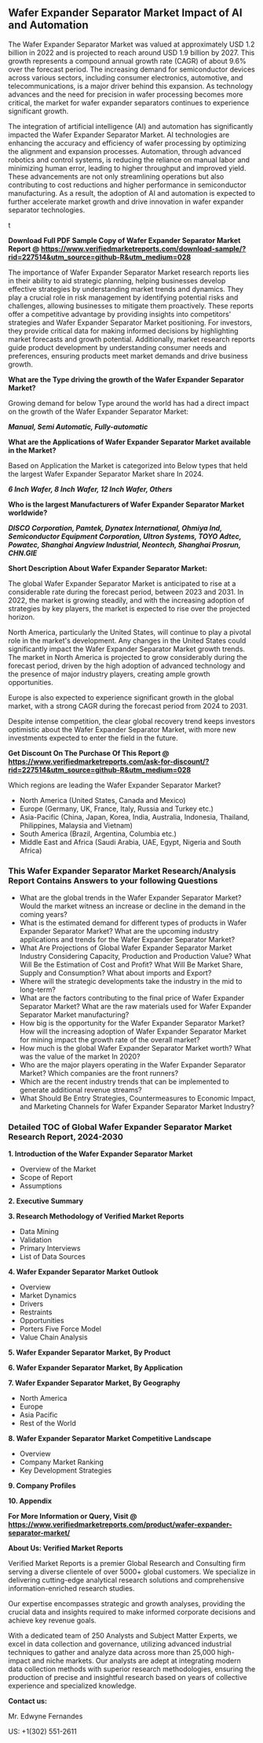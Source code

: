 <h2>Wafer Expander Separator Market Impact of AI and Automation</h2><p>The Wafer Expander Separator Market was valued at approximately USD 1.2 billion in 2022 and is projected to reach around USD 1.9 billion by 2027. This growth represents a compound annual growth rate (CAGR) of about 9.6% over the forecast period. The increasing demand for semiconductor devices across various sectors, including consumer electronics, automotive, and telecommunications, is a major driver behind this expansion. As technology advances and the need for precision in wafer processing becomes more critical, the market for wafer expander separators continues to experience significant growth.</p><p>The integration of artificial intelligence (AI) and automation has significantly impacted the Wafer Expander Separator Market. AI technologies are enhancing the accuracy and efficiency of wafer processing by optimizing the alignment and expansion processes. Automation, through advanced robotics and control systems, is reducing the reliance on manual labor and minimizing human error, leading to higher throughput and improved yield. These advancements are not only streamlining operations but also contributing to cost reductions and higher performance in semiconductor manufacturing. As a result, the adoption of AI and automation is expected to further accelerate market growth and drive innovation in wafer expander separator technologies.</p>t</p><p id="" class=""><strong>Download Full PDF Sample Copy of Wafer Expander Separator Market Report @ <a href="https://www.verifiedmarketreports.com/download-sample/?rid=227514&utm_source=github-R&utm_medium=028" target="_blank">https://www.verifiedmarketreports.com/download-sample/?rid=227514&utm_source=github-R&utm_medium=028</a></strong></p><p>The importance of&nbsp;Wafer Expander Separator Market research reports lies in their ability to aid strategic planning, helping businesses develop effective strategies by understanding market trends and dynamics. They play a crucial role in risk management by identifying potential risks and challenges, allowing businesses to mitigate them proactively. These reports offer a competitive advantage by providing insights into competitors' strategies and Wafer Expander Separator Market positioning. For investors, they provide critical data for making informed decisions by highlighting market forecasts and growth potential. Additionally, market research reports guide product development by understanding consumer needs and preferences, ensuring products meet market demands and drive business growth.</p><p><strong>What are the&nbsp;Type driving the growth of the Wafer Expander Separator Market?</strong></p><p id="" class="">Growing demand for below Type around the world has had a direct impact on the growth of the Wafer Expander Separator Market:</p><em><strong>Manual, Semi Automatic, Fully-automatic</strong></em></p><strong>What are the&nbsp;Applications&nbsp;of Wafer Expander Separator Market available in the Market?</strong></p><p id="" class="">Based on Application the Market is categorized into Below types that held the largest Wafer Expander Separator Market share In 2024.</p><em><strong>6 Inch Wafer, 8 Inch Wafer, 12 Inch Wafer, Others</strong></em></p><strong>Who is the largest Manufacturers of Wafer Expander Separator Market worldwide?</strong></p><p><em><strong>DISCO Corporation, Pamtek, Dynatex International, Ohmiya Ind, Semiconductor Equipment Corporation, Ultron Systems, TOYO Adtec, Powatec, Shanghai Angview Industrial, Neontech, Shanghai Prosrun, CHN.GIE</strong></em></p><p id="" class=""><strong>Short Description About Wafer Expander Separator Market:</strong></p><p>The global Wafer Expander Separator Market is anticipated to rise at a considerable rate during the forecast period, between 2023 and 2031. In 2022, the market is growing steadily, and with the increasing adoption of strategies by key players, the market is expected to rise over the projected horizon.</p><p>North America, particularly the United States, will continue to play a pivotal role in the market's development. Any changes in the United States could significantly impact the Wafer Expander Separator Market growth trends. The market in North America is projected to grow considerably during the forecast period, driven by the high adoption of advanced technology and the presence of major industry players, creating ample growth opportunities.</p><p>Europe is also expected to experience significant growth in the global market, with a strong CAGR during the forecast period from 2024 to 2031.</p><p>Despite intense competition, the clear global recovery trend keeps investors optimistic about the Wafer Expander Separator Market, with more new investments expected to enter the field in the future.</p><p id="" class=""><strong>Get Discount On The Purchase Of This Report @ <a href="https://www.verifiedmarketreports.com/ask-for-discount/?rid=227514&utm_source=github-R&utm_medium=028" target="_blank">https://www.verifiedmarketreports.com/ask-for-discount/?rid=227514&utm_source=github-R&utm_medium=028</a></strong></p>Which regions are leading the Wafer Expander Separator Market?</p><ul><li>North America (United States, Canada and Mexico)</li><li>Europe (Germany, UK, France, Italy, Russia and Turkey etc.)</li><li>Asia-Pacific (China, Japan, Korea, India, Australia, Indonesia, Thailand, Philippines, Malaysia and Vietnam)</li><li>South America (Brazil, Argentina, Columbia etc.)</li><li>Middle East and Africa (Saudi Arabia, UAE, Egypt, Nigeria and South Africa)</li></ul><h3 id="" class="">This Wafer Expander Separator Market Research/Analysis Report Contains Answers to your following Questions</h3><ul><li>What are the global trends in the Wafer Expander Separator Market? Would the market witness an increase or decline in the demand in the coming years?</li><li>What is the estimated demand for different types of products in Wafer Expander Separator Market? What are the upcoming industry applications and trends for the Wafer Expander Separator Market?</li><li>What Are Projections of Global Wafer Expander Separator Market Industry Considering Capacity, Production and Production Value? What Will Be the Estimation of Cost and Profit? What Will Be Market Share, Supply and Consumption? What about imports and Export?</li><li>Where will the strategic developments take the industry in the mid to long-term?</li><li>What are the factors contributing to the final price of Wafer Expander Separator Market? What are the raw materials used for Wafer Expander Separator Market manufacturing?</li><li>How big is the opportunity for the Wafer Expander Separator Market? How will the increasing adoption of Wafer Expander Separator Market for mining impact the growth rate of the overall market?</li><li>How much is the global Wafer Expander Separator Market worth? What was the value of the market In 2020?</li><li>Who are the major players operating in the Wafer Expander Separator Market? Which companies are the front runners?</li><li>Which are the recent industry trends that can be implemented to generate additional revenue streams?</li><li>What Should Be Entry Strategies, Countermeasures to Economic Impact, and Marketing Channels for Wafer Expander Separator Market Industry?</li></ul><h3 id="" class="">Detailed TOC of Global Wafer Expander Separator Market Research Report, 2024-2030</h3><p id="" class=""><strong>1. Introduction of the Wafer Expander Separator Market</strong></p><ul><li>Overview of the Market</li><li>Scope of Report</li><li>Assumptions</li></ul><p id="" class=""><strong>2. Executive Summary</strong></p><p id="" class=""><strong>3. Research Methodology of Verified Market Reports</strong></p><ul><li>Data Mining</li><li>Validation</li><li>Primary Interviews</li><li>List of Data Sources</li></ul><p id="" class=""><strong>4. Wafer Expander Separator Market Outlook</strong></p><ul><li>Overview</li><li>Market Dynamics</li><li>Drivers</li><li>Restraints</li><li>Opportunities</li><li>Porters Five Force Model</li><li>Value Chain Analysis</li></ul><p id="" class=""><strong>5. Wafer Expander Separator Market, By Product</strong></p><p id="" class=""><strong>6. Wafer Expander Separator Market, By Application</strong></p><p id="" class=""><strong>7. Wafer Expander Separator Market, By Geography</strong></p><ul><li>North America</li><li>Europe</li><li>Asia Pacific</li><li>Rest of the World</li></ul><p id="" class=""><strong>8. Wafer Expander Separator Market Competitive Landscape</strong></p><ul><li>Overview</li><li>Company Market Ranking</li><li>Key Development Strategies</li></ul><p id="" class=""><strong>9. Company Profiles</strong></p><p id="" class=""><strong>10. Appendix</strong></p><p id="" class=""><strong>For More Information or Query, Visit @ <a href="https://www.verifiedmarketreports.com/product/wafer-expander-separator-market/" target="_blank">https://www.verifiedmarketreports.com/product/wafer-expander-separator-market/</a></strong></p><p id="" class=""><strong>About Us: Verified Market Reports</strong></p><p id="" class="">Verified Market Reports is a premier Global Research and Consulting firm serving a diverse clientele of over 5000+ global customers. We specialize in delivering cutting-edge analytical research solutions and comprehensive information-enriched research studies.</p><p id="" class="">Our expertise encompasses strategic and growth analyses, providing the crucial data and insights required to make informed corporate decisions and achieve key revenue goals.</p><p id="" class="">With a dedicated team of 250 Analysts and Subject Matter Experts, we excel in data collection and governance, utilizing advanced industrial techniques to gather and analyze data across more than 25,000 high-impact and niche markets. Our analysts are adept at integrating modern data collection methods with superior research methodologies, ensuring the production of precise and insightful research based on years of collective experience and specialized knowledge.</p><p id="" class=""><strong>Contact us:</strong></p><p id="" class="">Mr. Edwyne Fernandes</p><p id="" class="">US: +1(302) 551-2611</p>